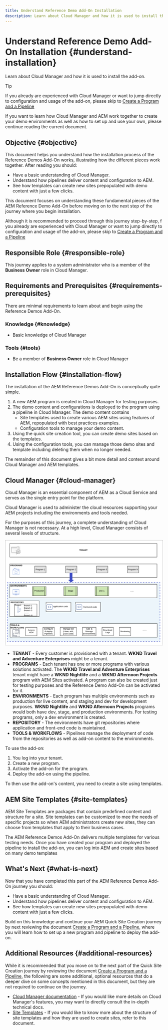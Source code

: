 ```yaml
---
title: Understand Reference Demo Add-On Installation
description: Learn about Cloud Manager and how it is used to install the add-on.
---
```


# Understand Reference Demo Add-On Installation {#understand-installation}

Learn about Cloud Manager and how it is used to install the add-on.

>[!TIP]
>
>If you already are experienced with Cloud Manager or want to jump directly to configuration and usage of the add-on, please skip to [Create a Program and a Pipeline](create-progam.md)
>
>If you want to learn how Cloud Manager and AEM work together to create your demo environments as well as how to set up and use your own, please continue reading the current document.

## Objective {#objective}

This document helps you understand how the installation process of the Reference Demos Add-On works, illustrating how the different pieces work together. After reading you should:

* Have a basic understanding of Cloud Manager.
* Understand how pipelines deliver content and configuration to AEM.
* See how templates can create new sites prepopulated with demo content with just a few clicks.

This document focuses on understanding these fundamental pieces of the AEM Reference Demo Add-On before moving on to the next step of the journey where you begin installation.

Although it is recommended to proceed through this journey step-by-step, f you already are experienced with Cloud Manager or want to jump directly to configuration and usage of the add-on, please skip to [Create a Program and a Pipeline](create-progam.md)

## Responsible Role {#responsible-role}

This journey applies to a system administrator who is a member of the **Business Owner** role in Cloud Manager.

## Requirements and Prerequisites {#requirements-prerequisites}

There are minimal requirements to learn about and begin using the Reference Demos Add-On.

### Knowledge {#knowledge}

* Basic knowledge of Cloud Manager

### Tools {#tools}

* Be a member of **Business Owner** role in Cloud Manager

## Installation Flow {#installation-flow}

The installation of the AEM Reference Demos Add-On is conceptually quite simple.

1. A new AEM program is created in Cloud Manager for testing purposes.
1. The demo content and configurations is deployed to the program using a pipeline in Cloud Manager. The demo content contains
   * Site templates used to create various AEM sites using features of AEM, repopulated with best practices examples.
   * Configuration tools to manage your demo content.
1. Using the quick site creation tool, you can create demo sites based on the templates.
1. Using the configuration tools, you can manage those demo sites and template including deleting them when no longer needed.

The remainder of this document gives a bit more detail and context around Cloud Manager and AEM templates.

## Cloud Manager {#cloud-manager}

Cloud Manager is an essential component of AEM as a Cloud Service and serves as the single entry point for the platform.

Cloud Manager is used to administer the cloud resources supporting your AEM projects including the environments and tools needed.

For the purposes of this journey, a complete understanding of Cloud Manager is not necessary. At a high level, Cloud Manager consists of several levels of structure.

![Cloud Manager structure](assets/cloud-manager-structure.png)

* **TENANT** - Every customer is provisioned with a tenant. **WKND Travel and Adventure Enterprises** might be a tenant.
* **PROGRAMS** - Each tenant has one or more programs with various solutions activated. The **WKND Travel and Adventure Enterprises** tenant might have a **WKND Nightlife** and a **WKND Afternoon Projects** program with AEM Sites activated. A program can also be created just for testing purposes and the Reference Demo Add-On can be activated for it.
* **ENVIRONMENTS** - Each program has multiple environments such as production for live content, and staging and dev for development purposes. **WKND Nightlife** and **WKND Afternoon Projects** programs would both have dev, stage, and production environments. For testing programs, only a dev environment is created.
* **REPOSITORY** - The environments have git repositories where application and front-end code is maintained.
* **TOOLS &amp; WORKFLOWS** - Pipelines manage the deployment of code from the repositories as well as add-on content to the environments.

To use the add-on:

1. You log into your tenant.
1. Create a new program.
1. Activate the add-on for the program.
1. Deploy the add-on using the pipeline.

To then use the add-on's content, you need to create a site using templates.

## AEM Site Templates {#site-templates}

AEM Site Templates are packages that contain predefined content and structure for a site. Site templates can be customized to mee the needs of specific projects so when AEM administrators create new sites, they can choose from templates that apply to their business cases.

The AEM Reference Demos Add-On delivers multiple templates for various testing needs. Once you have created your program and deployed the pipeline to install the add-on, you can log into AEM and create sites based on many demo templates

## What's Next {#what-is-next}

Now that you have completed this part of the AEM Reference Demos Add-On journey you should:

* Have a basic understanding of Cloud Manager.
* Understand how pipelines deliver content and configuration to AEM.
* See how templates can create new sites prepopulated with demo content with just a few clicks.

Build on this knowledge and continue your AEM Quick Site Creation journey by next reviewing the document [Create a Program and a Pipeline,](create-progam.md) where you will learn how to set up a new program and pipeline to deploy the add-on.

## Additional Resources {#additional-resources}

While it is recommended that you move on to the next part of the Quick Site Creation journey by reviewing the document [Create a Program and a Pipeline,](create-progam.md) the following are some additional, optional resources that do a deeper dive on some concepts mentioned in this document, but they are not required to continue on the journey.

* [Cloud Manager documentation](https://experienceleague.adobe.com/docs/experience-manager-cloud-service/onboarding/onboarding-concepts/cloud-manager-introduction.html) - If you would like more details on Cloud Manager's features, you may want to directly consult the in-depth technical docs.
* [Site Templates](/help/sites-cloud/administering/site-creation/site-templates.md) - If you would like to know more about the structure of site templates and how they are used to create sites, refer to this document.
